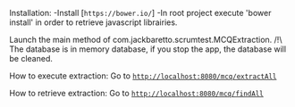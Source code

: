 Installation:
-Install [`https://bower.io/`] 
-In root project execute 'bower install' in order to retrieve javascript librairies.

Launch the main method of com.jackbaretto.scrumtest.MCQExtraction.
/!\ The database is in memory database, if you stop the app, the database will be cleaned.

How to execute extraction:
Go to  [`http://localhost:8080/mcq/extractAll`](http://localhost:8000/mcq/test)

How to retrieve extraction:
Go to [`http://localhost:8080/mcq/findAll`](http://localhost:8000/mcq/findAll)
